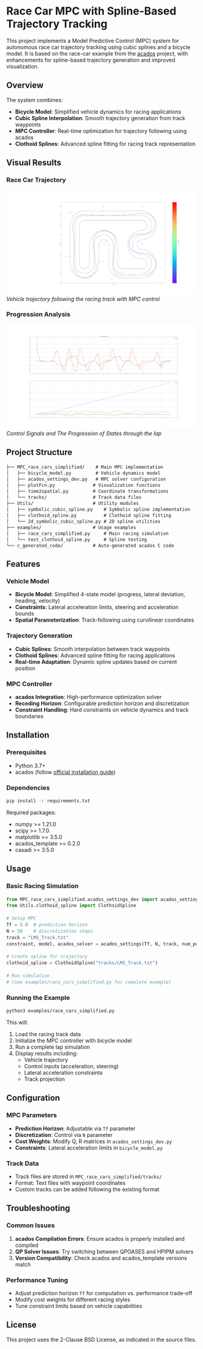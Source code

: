 # Race Car MPC with Spline-Based Trajectory Tracking

This project implements a Model Predictive Control (MPC) system for autonomous race car trajectory tracking using cubic splines and a bicycle model. It is based on the race-car example from the [acados](https://github.com/acados/acados) project, with enhancements for spline-based trajectory generation and improved visualization.

## Overview

The system combines:
- **Bicycle Model**: Simplified vehicle dynamics for racing applications
- **Cubic Spline Interpolation**: Smooth trajectory generation from track waypoints
- **MPC Controller**: Real-time optimization for trajectory following using acados
- **Clothoid Splines**: Advanced spline fitting for racing track representation

## Visual Results

### Race Car Trajectory
![Race Car Trajectory](race_car_trajectory.png)
*Vehicle trajectory following the racing track with MPC control*

### Progression Analysis
![Progression](progression.png)
*Control Signals and The Progression of States through the lap*

## Project Structure

```
├── MPC_race_cars_simplified/    # Main MPC implementation
│   ├── bicycle_model.py         # Vehicle dynamics model
│   ├── acados_settings_dev.py   # MPC solver configuration
│   ├── plotFcn.py              # Visualization functions
│   ├── time2spatial.py         # Coordinate transformations
│   └── tracks/                 # Track data files
├── Utils/                      # Utility modules
│   ├── symbolic_cubic_spline.py    # Symbolic spline implementation
│   ├── clothoid_spline.py          # Clothoid spline fitting
│   └── 2d_symbolic_cubic_spline.py # 2D spline utilities
├── examples/                   # Usage examples
│   ├── race_cars_simplified.py     # Main racing simulation
│   └── test_clothoid_spline.py     # Spline testing
└── c_generated_code/           # Auto-generated acados C code
```

## Features

### Vehicle Model
- **Bicycle Model**: Simplified 4-state model (progress, lateral deviation, heading, velocity)
- **Constraints**: Lateral acceleration limits, steering and acceleration bounds
- **Spatial Parameterization**: Track-following using curvilinear coordinates

### Trajectory Generation
- **Cubic Splines**: Smooth interpolation between track waypoints
- **Clothoid Splines**: Advanced spline fitting for racing applications
- **Real-time Adaptation**: Dynamic spline updates based on current position

### MPC Controller
- **acados Integration**: High-performance optimization solver
- **Receding Horizon**: Configurable prediction horizon and discretization
- **Constraint Handling**: Hard constraints on vehicle dynamics and track boundaries

## Installation

### Prerequisites
- Python 3.7+
- acados (follow [official installation guide](https://docs.acados.org/))

### Dependencies
```bash
pip install -r requirements.txt
```

Required packages:
- numpy >= 1.21.0
- scipy >= 1.7.0
- matplotlib >= 3.5.0
- acados_template >= 0.2.0
- casadi >= 3.5.0

## Usage

### Basic Racing Simulation
```python
from MPC_race_cars_simplified.acados_settings_dev import acados_settings
from Utils.clothoid_spline import ClothoidSpline

# Setup MPC
Tf = 5.0  # prediction horizon
N = 50    # discretization steps
track = "LMS_Track.txt"
constraint, model, acados_solver = acados_settings(Tf, N, track, num_points=50)

# Create spline for trajectory
clothoid_spline = ClothoidSpline("tracks/LMS_Track.txt")

# Run simulation
# (see examples/race_cars_simplified.py for complete example)
```

### Running the Example
```bash
python3 examples/race_cars_simplified.py
```

This will:
1. Load the racing track data
2. Initialize the MPC controller with bicycle model
3. Run a complete lap simulation
4. Display results including:
   - Vehicle trajectory
   - Control inputs (acceleration, steering)
   - Lateral acceleration constraints
   - Track projection

## Configuration

### MPC Parameters
- **Prediction Horizon**: Adjustable via `Tf` parameter
- **Discretization**: Control via `N` parameter
- **Cost Weights**: Modify Q, R matrices in `acados_settings_dev.py`
- **Constraints**: Lateral acceleration limits in `bicycle_model.py`

### Track Data
- Track files are stored in `MPC_race_cars_simplified/tracks/`
- Format: Text files with waypoint coordinates
- Custom tracks can be added following the existing format

## Troubleshooting

### Common Issues
1. **acados Compilation Errors**: Ensure acados is properly installed and compiled
2. **QP Solver Issues**: Try switching between QPOASES and HPIPM solvers
3. **Version Compatibility**: Check acados and acados_template versions match

### Performance Tuning
- Adjust prediction horizon `Tf` for computation vs. performance trade-off
- Modify cost weights for different racing styles
- Tune constraint limits based on vehicle capabilities

## License

This project uses the 2-Clause BSD License, as indicated in the source files. 